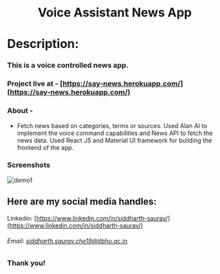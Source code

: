 <h1 align="center">
  Voice Assistant News App
</h1>

# Description:

### This is a voice controlled news app.

### Project live at - [https://say-news.herokuapp.com/](https://say-news.herokuapp.com/)

### About -

- Fetch news based on categories, terms or sources. Used Alan AI to implement the voice command capabilities and
News API to fetch the news data. Used React JS and Material UI framework for building the frontend of the app.

### Screenshots

![demo1](https://user-images.githubusercontent.com/58874663/156936379-570f6667-ce3e-4be4-9e4e-92dcd0223dd8.png)

## Here are my social media handles:

Linkedin: [https://www.linkedin.com/in/siddharth-saurav/](https://www.linkedin.com/in/siddharth-saurav/)
<br />

###### Email: siddharth.saurav.che19@itbhu.ac.in

### Thank you!
